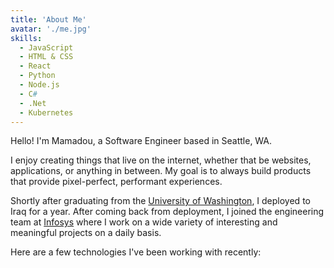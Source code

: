 ```yaml
---
title: 'About Me'
avatar: './me.jpg'
skills:
  - JavaScript
  - HTML & CSS
  - React
  - Python
  - Node.js
  - C#
  - .Net
  - Kubernetes
---
```


Hello! I'm Mamadou, a Software Engineer based in Seattle, WA.

I enjoy creating things that live on the internet, whether that be websites, applications, or anything in between. My goal is to always build products that provide pixel-perfect, performant experiences.

Shortly after graduating from the [University of Washington](https://www.washington.edu/), I deployed to Iraq for a year. After coming back from deployment, I joined the engineering team at [Infosys](https://www.infosys.com/) where I work on a wide variety of interesting and meaningful projects on a daily basis.

Here are a few technologies I've been working with recently:
